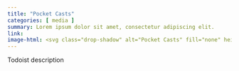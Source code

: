 ```yaml
---
title: "Pocket Casts"
categories: [ media ]
summary: Lorem ipsum dolor sit amet, consectetur adipiscing elit.
link: 
image-html: <svg class="drop-shadow" alt="Pocket Casts" fill="none" height="70" viewBox="0 0 70 70" width="70" xmlns="http://www.w3.org/2000/svg"><rect fill="#f43e37" height="70" rx="13" width="70"/><path d="m35.25 54.9375c-3.8938 0-7.7002-1.1546-10.9378-3.3179s-5.761-5.2381-7.2511-8.8355-1.8799-7.5559-1.1203-11.3749 2.6347-7.327 5.388-10.0804c2.7534-2.7533 6.2614-4.6284 10.0804-5.388s7.7775-.3698 11.3749 1.1203 6.6722 4.0135 8.8355 7.2511 3.3179 7.044 3.3179 10.9378h6.5625c0-5.1917-1.5395-10.2669-4.4239-14.5837s-6.9841-7.6813-11.7806-9.6681c-4.7966-1.98683-10.0746-2.50666-15.1666-1.4938-5.092 1.0129-9.7693 3.5129-13.4404 7.1841-3.6712 3.6711-6.1712 8.3484-7.1841 13.4404-1.01286 5.092-.49303 10.37 1.4938 15.1666 1.9868 4.7965 5.3513 8.8962 9.6681 11.7806s9.392 4.4239 14.5837 4.4239zm0-9.707c-1.9739 0-3.9036-.5854-5.5448-1.682-1.6413-1.0967-2.9205-2.6554-3.6759-4.4791s-.9531-3.8305-.568-5.7665 1.3357-3.7144 2.7315-5.1101c1.3957-1.3958 3.1741-2.3464 5.1101-2.7315s3.9428-.1874 5.7665.568 3.3824 2.0346 4.4791 3.6759c1.0966 1.6412 1.682 3.5709 1.682 5.5448h5.7422c0-3.1096-.9221-6.1494-2.6498-8.735-1.7276-2.5856-4.1831-4.6008-7.0561-5.7908-2.8729-1.19-6.0342-1.5014-9.0841-.8947-3.0499.6066-5.8514 2.1041-8.0503 4.3029-2.1988 2.1989-3.6963 5.0004-4.3029 8.0503-.6067 3.0499-.2953 6.2112.8947 9.0841 1.19 2.873 3.2052 5.3285 5.7908 7.0561 2.5856 1.7277 5.6254 2.6498 8.735 2.6498z" fill="#fff"/></svg>
---
```


Todoist description